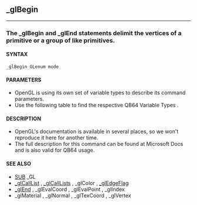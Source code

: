 ## _glBegin
---

### The _glBegin and _glEnd statements delimit the vertices of a primitive or a group of like primitives.

#### SYNTAX

`_glBegin GLenum mode`

#### PARAMETERS
* OpenGL is using its own set of variable types to describe its command parameters.
* Use the following table to find the respective QB64 Variable Types .


#### DESCRIPTION
* OpenGL's documentation is available in several places, so we won't reproduce it here for another time.
* The full description for this command can be found at Microsoft Docs and is also valid for QB64 usage.


#### SEE ALSO
* [SUB](./SUB.md) _GL
* [_glCallList](./_glCallList.md) , [_glCallLists](./_glCallLists.md) , _glColor , [_glEdgeFlag](./_glEdgeFlag.md)
* [_glEnd](./_glEnd.md) , _glEvalCoord , _glEvalPoint , _glIndex
* _glMaterial , _glNormal , _glTexCoord , _glVertex
